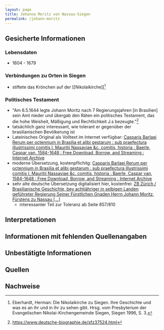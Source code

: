 ```yaml
---
layout: page
title: Johanna Moritz von Nassau-Siegen
permalink: /johann-moritz
---
```


## Gesicherte Informationen

### Lebensdaten
- 1604 - 1679

### Verbindungen zu Orten in Siegen
- stiftete das Krönchen auf der [[Nikolaikirche]][^1]

### Politisches Testament
-  "Am 6.5.1644 legte Johann Moritz nach 7 Regierungsjahren [in Brasilien] sein Amt nieder und übergab den Räten ein politisches Testament, das die hohe Weisheit, Mäßigung und Rechtlichkeit J.s bezeugte."[^2] 
- tatsächlich ganz interessant, wie tolerant er gegenüber der brasilianischen Bevölkerung ist
- Lateinisches Original als Volltext im Internet verfügbar: [Casparis Barlaei Rerum per octennium in Brasilia et alibi gestarum : sub praefectura illustrissimi comitis I. Mauritii Nassaviae &c. comitis, historia : Baerle, Caspar van, 1584-1648 : Free Download, Borrow, and Streaming : Internet Archive](https://archive.org/details/casparisbarlaeir00baer/page/n11/mode/2up)
- moderne Übersetzung, kostenpflichitg: [Casparis Barlaei Rerum per octennium in Brasilia et alibi gestarum : sub praefectura illustrissimi comitis I. Mauritii Nassaviae &c. comitis, historia : Baerle, Caspar van, 1584-1648 : Free Download, Borrow, and Streaming : Internet Archive](https://archive.org/details/casparisbarlaeir00baer/page/n11/mode/2up)
- sehr alte deutsche Übersetzung digitalisiert hier, kostenfrei: [ZB Zürich / Brasilianische Geschichte, bey achtjähriger in selbigen Landen geführeter Regierung Seiner Fürstlichen Gnaden Herrn Johann Moritz, Fürstens zu Nassau [...]](https://www.e-rara.ch/zuz/content/titleinfo/11578026)
	- interessanter Teil zur Toleranz ab Seite 857/810

## Interpretationen


## Informationen mit fehlenden Quellenangaben


## Unbestätigte Informationen



## Quellen


## Nachweise

[^1]: Eberhardt, Herman: Die Nikolaikirche zu Siegen. Ihre Geschichte und was es an ihr und in ihr zu sehen gibt. Hrsg. vom Presbyterium der Evangelischen Nikolai-Kirchengemeinde Siegen, Siegen 1996, S. 3.
[^2]: https://www.deutsche-biographie.de/sfz37524.html
